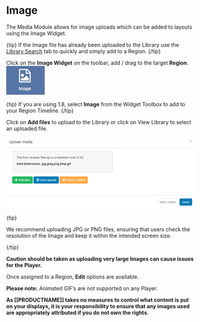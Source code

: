 <!--toc=widgets-->

# Image

The Media Module allows for image uploads which can be added to layouts using the Image Widget.

{tip}
If the Image file has already been uploaded to the Library use the [Library Search](layouts_library_search.html) tab to quickly and simply add to a Region.
{/tip}

Click on the **Image Widget** on the toolbar,  add / drag to the target **Region**.  ![Image Widget](img/v2_media_image_widget.png)

{tip}
If you are using 1.8, select **Image** from the Widget Toolbox to add to your Region Timeline.
{/tip}

Click on **Add files** to upload to the Library or click on View Library to select an uploaded file.

![Add Image File](img/v2_media_add_image.png)

{tip}

We recommend uploading JPG or PNG files, ensuring that users check the resolution of the Image and keep it within the intended screen size.

{/tip}

**Caution should be taken as uploading very large Images can cause issues for the Player.**

Once assigned to a Region, **Edit** options are available.



**Please note:** Animated GIF’s are not supported on any Player.



**As [[PRODUCTNAME]] takes no measures to control what content is put on your displays, it is your responsibility to ensure that any images used are appropriately attributed if you do not own the rights.**